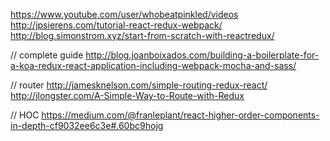 https://www.youtube.com/user/whobeatpinkled/videos
http://jpsierens.com/tutorial-react-redux-webpack/
http://blog.simonstrom.xyz/start-from-scratch-with-reactredux/

// complete guide
http://blog.joanboixados.com/building-a-boilerplate-for-a-koa-redux-react-application-including-webpack-mocha-and-sass/ 

// router
http://jamesknelson.com/simple-routing-redux-react/
http://jlongster.com/A-Simple-Way-to-Route-with-Redux

// HOC
https://medium.com/@franleplant/react-higher-order-components-in-depth-cf9032ee6c3e#.60bc9hojg
